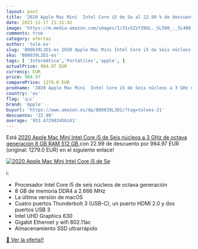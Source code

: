 ```yaml
---
layout: post
title: '2020 Apple Mac Mini  Intel Core i5 de Se al 22.99 % de descuento'
date: 2021-11-17 21:31:42
image: 'https://m.media-amazon.com/images/I/31x5ZzYZ0UL._SL500_._SL400_.jpg'
comments: true
category: ofertas
author: 'tole.es'
slug: 'B08639L3D1-es 2020 Apple Mac Mini Intel Core i5 de Seis núcleos a 3 GHz...'
sku: 'B08639L3D1-es'
tags: [ 'Informática','Portátiles','apple', ]
actualPrice: 984.97 EUR
currency: EUR
price: 984.97
comparePrice: 1279.0 EUR
prodname: '2020 Apple Mac Mini  Intel Core i5 de Seis núcleos a 3 GHz de octava generación  8 GB RAM  512 GB '
country: 'es'
flag: '🇪🇸'
brand: 'Apple'
buyurl: 'https://www.amazon.es/dp/B08639L3D1/?tag=tolees-21'
descuento: '22.99'
average: '933.472982456141'
---
```


Está [2020 Apple Mac Mini  Intel Core i5 de Seis núcleos a 3 GHz de octava generación  8 GB RAM  512 GB ](https://www.amazon.es/dp/B08639L3D1/?tag=tolees-21) con 22.99 de descuento por 984.97 EUR (original: 1279.0 EUR) en el siguiente enlace!

[![2020 Apple Mac Mini  Intel Core i5 de Se](https://m.media-amazon.com/images/I/31x5ZzYZ0UL._SL500_._SL400_.jpg)](https://www.amazon.es/dp/B08639L3D1/?tag=tolees-21)

ℹ️:

- Procesador Intel Core i5 de seis núcleos de octava generación
- 8 GB de memoria DDR4 a 2.666 MHz
- La última versión de macOS
- Cuatro puertos Thunderbolt 3 (USB-C), un puerto HDMI 2.0 y dos puertos USB 3
- Intel UHD Graphics 630
- Gigabit Ethernet y wifi 802.11ac
- Almacenamiento SSD ultrarrápido

[🛒 Ver la oferta!!](https://www.amazon.es/dp/B08639L3D1/?tag=tolees-21)
